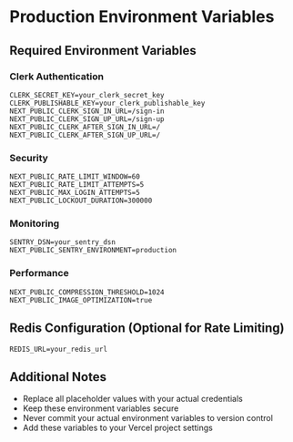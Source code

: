 # Production Environment Variables

## Required Environment Variables

### Clerk Authentication
```
CLERK_SECRET_KEY=your_clerk_secret_key
CLERK_PUBLISHABLE_KEY=your_clerk_publishable_key
NEXT_PUBLIC_CLERK_SIGN_IN_URL=/sign-in
NEXT_PUBLIC_CLERK_SIGN_UP_URL=/sign-up
NEXT_PUBLIC_CLERK_AFTER_SIGN_IN_URL=/
NEXT_PUBLIC_CLERK_AFTER_SIGN_UP_URL=/
```

### Security
```
NEXT_PUBLIC_RATE_LIMIT_WINDOW=60
NEXT_PUBLIC_RATE_LIMIT_ATTEMPTS=5
NEXT_PUBLIC_MAX_LOGIN_ATTEMPTS=5
NEXT_PUBLIC_LOCKOUT_DURATION=300000
```

### Monitoring
```
SENTRY_DSN=your_sentry_dsn
NEXT_PUBLIC_SENTRY_ENVIRONMENT=production
```

### Performance
```
NEXT_PUBLIC_COMPRESSION_THRESHOLD=1024
NEXT_PUBLIC_IMAGE_OPTIMIZATION=true
```

## Redis Configuration (Optional for Rate Limiting)
```
REDIS_URL=your_redis_url
```

## Additional Notes
- Replace all placeholder values with your actual credentials
- Keep these environment variables secure
- Never commit your actual environment variables to version control
- Add these variables to your Vercel project settings

